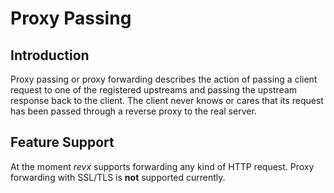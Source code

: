 # Proxy Passing

## Introduction

Proxy passing or proxy forwarding describes the action of passing a client request to one of the registered upstreams and passing the upstream response back to the client. The client never knows or cares that its request has been passed through a reverse proxy to the real server.

## Feature Support

At the moment *revx* supports forwarding any kind of HTTP request. Proxy forwarding with SSL/TLS is **not** supported currently.